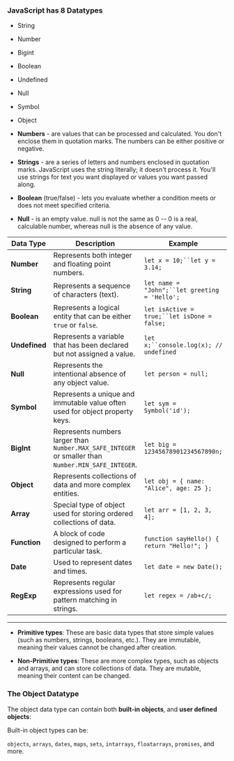 ### JavaScript has 8 Datatypes

- String  
- Number  
- Bigint  
- Boolean  
- Undefined  
- Null  
- Symbol  
- Object


- **Numbers** - are values that can be processed and calculated. You don't enclose them in quotation marks. The numbers can be either positive or negative.

- **Strings** - are a series of letters and numbers enclosed in quotation marks. JavaScript uses the string literally; it doesn't process it. You'll use strings for text you want displayed or values you want passed along.

- **Boolean** (true/false) - lets you evaluate whether a condition meets or does not meet specified criteria.

- **Null** - is an empty value. null is not the same as 0 -- 0 is a real, calculable number, whereas null is the absence of any value.


| **Data Type** | **Description**                                                                                     | **Example**                                   | **Type**      |
| ------------- | --------------------------------------------------------------------------------------------------- | --------------------------------------------- | ------------- |
| **Number**    | Represents both integer and floating point numbers.                                                 | `let x = 10;``let y = 3.14;`                  | Primitive     |
| **String**    | Represents a sequence of characters (text).                                                         | `let name = "John";``let greeting = 'Hello';` | Primitive     |
| **Boolean**   | Represents a logical entity that can be either `true` or `false`.                                   | `let isActive = true;``let isDone = false;`   | Primitive     |
| **Undefined** | Represents a variable that has been declared but not assigned a value.                              | `let x;``console.log(x); // undefined`        | Primitive     |
| **Null**      | Represents the intentional absence of any object value.                                             | `let person = null;`                          | Primitive     |
| **Symbol**    | Represents a unique and immutable value often used for object property keys.                        | `let sym = Symbol('id');`                     | Primitive     |
| **BigInt**    | Represents numbers larger than `Number.MAX_SAFE_INTEGER` or smaller than `Number.MIN_SAFE_INTEGER`. | `let big = 12345678901234567890n;`            | Primitive     |
| **Object**    | Represents collections of data and more complex entities.                                           | `let obj = { name: "Alice", age: 25 };`       | Non-Primitive |
| **Array**     | Special type of object used for storing ordered collections of data.                                | `let arr = [1, 2, 3, 4];`                     | Non-Primitive |
| **Function**  | A block of code designed to perform a particular task.                                              | `function sayHello() { return "Hello!"; }`    | Non-Primitive |
| **Date**      | Used to represent dates and times.                                                                  | `let date = new Date();`                      | Non-Primitive |
| **RegExp**    | Represents regular expressions used for pattern matching in strings.                                | `let regex = /ab+c/;`                         | Non-Primitive |

---

- **Primitive types**: These are basic data types that store simple values (such as numbers, strings, booleans, etc.). They are immutable, meaning their values cannot be changed after creation.

- **Non-Primitive types**: These are more complex types, such as objects and arrays, and can store collections of data. They are mutable, meaning their content can be changed.


### The Object Datatype

The object data type can contain both **built-in objects**, and **user defined objects**:

Built-in object types can be:

`objects`, `arrays`, `dates`, `maps`, `sets`, `intarrays`, `floatarrays`, `promises`, and more.